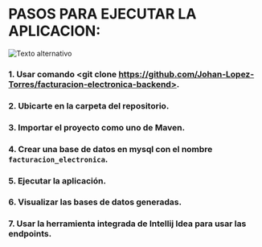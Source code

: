# PASOS PARA EJECUTAR LA APLICACION:

![Texto alternativo](https://upload.wikimedia.org/wikipedia/commons/thumb/4/44/Spring_Framework_Logo_2018.svg/1200px-Spring_Framework_Logo_2018.svg.png)


###  1. Usar comando  <git clone https://github.com/Johan-Lopez-Torres/facturacion-electronica-backend>.

### 2. Ubicarte en la carpeta del repositorio.

### 3. Importar el proyecto como uno de Maven.

### 4. Crear una base de datos en mysql con el nombre `facturacion_electronica`.

### 5. Ejecutar la aplicación.

### 6. Visualizar las bases de datos generadas.

### 7. Usar la herramienta integrada de Intellij Idea para usar las endpoints.
